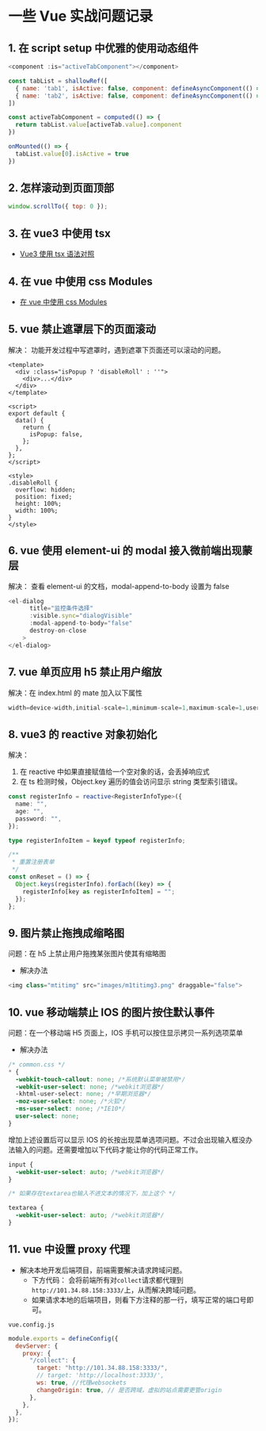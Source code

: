 # 一些 Vue 实战问题记录

## 1. 在 script setup 中优雅的使用动态组件

```js
<component :is="activeTabComponent"></component>

const tabList = shallowRef([
  { name: 'tab1', isActive: false, component: defineAsyncComponent(() => import('@/components/tab1.vue')) },
  { name: 'tab2', isActive: false, component: defineAsyncComponent(() => import('@/components/tab2.vue')) },
])

const activeTabComponent = computed(() => {
  return tabList.value[activeTab.value].component
})

onMounted(() => {
  tabList.value[0].isActive = true
})
```

## 2. 怎样滚动到页面顶部

```js
window.scrollTo({ top: 0 });
```

## 3. 在 vue3 中使用 tsx

- [Vue3 使用 tsx 语法对照](/frontend/vue/01_vue3-use-tsx.html)

## 4. 在 vue 中使用 css Modules

- [在 vue 中使用 css Modules](/frontend/vue/02_vue3-use-css-module.html)

## 5. vue 禁止遮罩层下的页面滚动

解决： 功能开发过程中写遮罩时，遇到遮罩下页面还可以滚动的问题。

```vue
<template>
  <div :class="isPopup ? 'disableRoll' : ''">
    <div>...</div>
  </div>
</template>

<script>
export default {
  data() {
    return {
      isPopup: false,
    };
  },
};
</script>

<style>
.disableRoll {
  overflow: hidden;
  position: fixed;
  height: 100%;
  width: 100%;
}
</style>
```

## 6. vue 使用 element-ui 的 modal 接入微前端出现蒙层

解决： 查看 element-ui 的文档，modal-append-to-body 设置为 false

```js
<el-dialog
      title="监控条件选择"
      :visible.sync="dialogVisible"
      :modal-append-to-body="false"
      destroy-on-close
    >
</el-dialog>
```

## 7. vue 单页应用 h5 禁止用户缩放

解决：在 index.html 的 mate 加入以下属性

```js
width=device-width,initial-scale=1,minimum-scale=1,maximum-scale=1,user-scalable=0
```

## 8. vue3 的 reactive 对象初始化

解决：

1. 在 reactive 中如果直接赋值给一个空对象的话，会丢掉响应式
2. 在 ts 检测时候，Object.key 遍历的值会访问显示 string 类型索引错误。

```typescript
const registerInfo = reactive<RegisterInfoType>({
  name: "",
  age: "",
  password: "",
});

type registerInfoItem = keyof typeof registerInfo;

/**
 * 重置注册表单
 */
const onReset = () => {
  Object.keys(registerInfo).forEach((key) => {
    registerInfo[key as registerInfoItem] = "";
  });
};
```

## 9. 图片禁止拖拽成缩略图

问题：在 h5 上禁止用户拖拽某张图片使其有缩略图

- 解决办法

```js
<img class="mtitimg" src="images/m1titimg3.png" draggable="false">
```

## 10. vue 移动端禁止 IOS 的图片按住默认事件

问题：在一个移动端 H5 页面上，IOS 手机可以按住显示拷贝一系列选项菜单

- 解决办法

```css
/* common.css */
* {
  -webkit-touch-callout: none; /*系统默认菜单被禁用*/
  -webkit-user-select: none; /*webkit浏览器*/
  -khtml-user-select: none; /*早期浏览器*/
  -moz-user-select: none; /*火狐*/
  -ms-user-select: none; /*IE10*/
  user-select: none;
}
```

增加上述设置后可以显示 IOS 的长按出现菜单选项问题。不过会出现输入框没办法输入的问题。还需要增加以下代码才能让你的代码正常工作。

```css
input {
  -webkit-user-select: auto; /*webkit浏览器*/
}

/* 如果存在textarea也输入不进文本的情况下，加上这个 */

textarea {
  -webkit-user-select: auto; /*webkit浏览器*/
}
```

## 11. vue 中设置 proxy 代理

- 解决本地开发后端项目，前端需要解决请求跨域问题。
  - 下方代码： 会将前端所有对`collect`请求都代理到`http://101.34.88.158:3333/`上，从而解决跨域问题。
  - 如果请求本地的后端项目，则看下方注释的那一行，填写正常的端口号即可。

`vue.config.js`

```js
module.exports = defineConfig({
  devServer: {
    proxy: {
      "/collect": {
        target: "http://101.34.88.158:3333/",
        // target: 'http://localhost:3333/',
        ws: true, //代理websockets
        changeOrigin: true, // 是否跨域，虚拟的站点需要更管origin
      },
    },
  },
});
```
